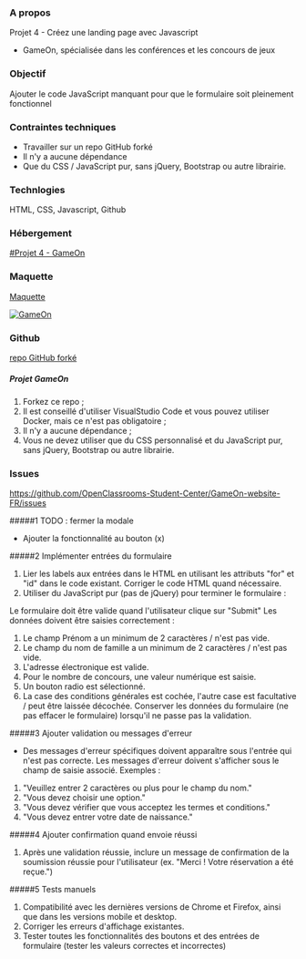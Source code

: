 ### A propos
Projet 4 - Créez une landing page avec Javascript
- GameOn, spécialisée dans les conférences et les concours de jeux

### Objectif
Ajouter le code JavaScript manquant pour que le formulaire soit pleinement fonctionnel

### Contraintes techniques
- Travailler sur un repo GitHub forké
- Il n'y a aucune dépendance
- Que du CSS / JavaScript pur, sans jQuery, Bootstrap ou autre librairie.


### Technlogies
HTML, CSS, Javascript, Github

### Hébergement
[#Projet 4 - GameOn](https://grimonprezalexis.github.io/GameOn-website-FR/starterOnly/)

### Maquette
[Maquette](https://www.figma.com/file/prxFGnSUoEhk6PTcMaJQim/UI-Design-GameOn-EN)

[![GameOn](https://user.oc-static.com/upload/2020/08/14/15974189716945_image2.png "GameOn")](https://user.oc-static.com/upload/2020/08/14/15974189716945_image2.png "GameOn")


### Github
[repo GitHub forké](https://github.com/OpenClassrooms-Student-Center/GameOn-website-FR/)

##### Projet GameOn
1. Forkez ce repo ;
2. Il est conseillé d'utiliser VisualStudio Code et vous pouvez utiliser Docker, mais ce n'est pas obligatoire ;
3. Il n'y a aucune dépendance ;
4. Vous ne devez utiliser que du CSS personnalisé et du JavaScript pur, sans jQuery, Bootstrap ou autre librairie.


###  Issues
https://github.com/OpenClassrooms-Student-Center/GameOn-website-FR/issues

#####1 TODO : fermer la modale
- Ajouter la fonctionnalité au bouton (x)

#####2 Implémenter entrées du formulaire
1. Lier les labels aux entrées dans le HTML en utilisant les attributs "for" et "id" dans le code existant. Corriger le code HTML quand nécessaire.
2. Utiliser du JavaScript pur (pas de jQuery) pour terminer le formulaire :

Le formulaire doit être valide quand l'utilisateur clique sur "Submit"
Les données doivent être saisies correctement :
1. Le champ Prénom a un minimum de 2 caractères / n'est pas vide.
2. Le champ du nom de famille a un minimum de 2 caractères / n'est pas vide.
3. L'adresse électronique est valide.
4. Pour le nombre de concours, une valeur numérique est saisie.
5. Un bouton radio est sélectionné.
6. La case des conditions générales est cochée, l'autre case est facultative / peut être laissée décochée.
Conserver les données du formulaire (ne pas effacer le formulaire) lorsqu'il ne passe pas la validation.

#####3 Ajouter validation ou messages d'erreur
- Des messages d'erreur spécifiques doivent apparaître sous l'entrée qui n'est pas correcte. Les messages d'erreur doivent s'afficher sous le champ de saisie associé. Exemples :
1. "Veuillez entrer 2 caractères ou plus pour le champ du nom."
2. "Vous devez choisir une option."
3. "Vous devez vérifier que vous acceptez les termes et conditions."
4. "Vous devez entrer votre date de naissance."

#####4 Ajouter confirmation quand envoie réussi 
1. Après une validation réussie, inclure un message de confirmation de la soumission réussie pour l'utilisateur (ex. "Merci ! Votre réservation a été reçue.")

#####5 Tests manuels
1. Compatibilité avec les dernières versions de Chrome et Firefox, ainsi que dans les versions mobile et desktop. 
2. Corriger les erreurs d'affichage existantes.
3. Tester toutes les fonctionnalités des boutons et des entrées de formulaire (tester les valeurs correctes et incorrectes)
